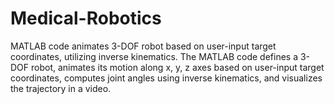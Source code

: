 # Medical-Robotics
MATLAB code animates 3-DOF robot based on user-input target coordinates, utilizing inverse kinematics.
The MATLAB code defines a 3-DOF robot, animates its motion along x, y, z axes based on user-input target coordinates, computes joint angles using inverse kinematics, and visualizes the trajectory in a video. 
